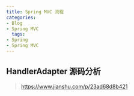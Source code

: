 ```yaml
---
title: Spring MVC 流程
categories:
- Blog
- Spring MVC
  tags:
- Spring
- Spring MVC
---
```


## HandlerAdapter 源码分析

> https://www.jianshu.com/p/23ad68d8b421